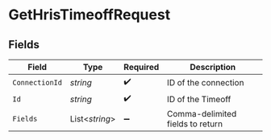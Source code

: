 # GetHrisTimeoffRequest


## Fields

| Field                            | Type                             | Required                         | Description                      |
| -------------------------------- | -------------------------------- | -------------------------------- | -------------------------------- |
| `ConnectionId`                   | *string*                         | :heavy_check_mark:               | ID of the connection             |
| `Id`                             | *string*                         | :heavy_check_mark:               | ID of the Timeoff                |
| `Fields`                         | List<*string*>                   | :heavy_minus_sign:               | Comma-delimited fields to return |